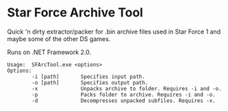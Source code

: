 # Star Force Archive Tool

Quick 'n dirty extractor/packer for .bin archive files used in Star Force 1 and maybe some of the other DS games.

Runs on .NET Framework 2.0.

```
Usage:  SFArcTool.exe <options>
Options:
        -i [path]       Specifies input path.
        -o [path]       Specifies output path.
        -x              Unpacks archive to folder. Requires -i and -o.
        -p              Packs folder to archive. Requires -i and -o.
        -d              Decompresses unpacked subfiles. Requires -x.
```